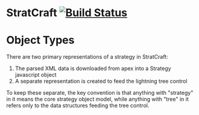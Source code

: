 # StratCraft [![Build Status](https://travis-ci.com/alexed1/stratcraft.svg?token=pk3BMsTxRofwFWDGUSeM&branch=master)](https://travis-ci.com/alexed1/stratcraft)

# Object Types

There are two primary representations of a strategy in StratCraft:
1) The parsed XML data is downloaded from apex into a Strategy javascript object
2) A separate representation is created to feed the lightning tree control

To keep these separate, the key convention is that anything with "strategy" in it means the core strategy object model, while anything with "tree" in it refers only to the data structures feeding the tree control.

